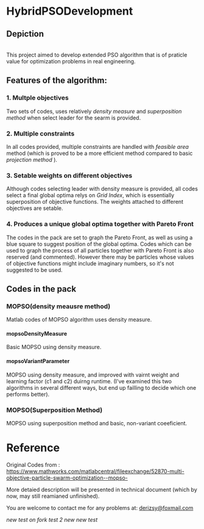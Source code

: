# HybridPSODevelopment
## Depiction
<br>This project aimed to develop extended PSO algorithm that is of praticle value for optimization problems in real engineering.

## Features of the algorithm:
### 1. Multple objectives
  Two sets of codes, uses relatively *density measure* and *superposition method* when select leader for the searm is provided.
### 2. Multiple constraints
  In all codes provided, multiple constraints are handled with *feasible area* method (which is proved to be a more efficient method compared to basic *projection method* ).

### 3. Setable weights on different objectives
  Although codes selecting leader with density measure is provided, all codes select a final global optima relys on *Grid Index*, which is essentially superposition of objective functions. The weights attached to different objectives are setable.

### 4. Produces a unique global optima together with Pareto Front
  The codes in the pack are set to graph the Pareto Front, as well as using a blue square to suggest position of the global optima. Codes which can be used to graph the process of all particles together with Pareto Front is also reserved (and commented). However there may be particles whose values of objective functions might include imaginary numbers, so it's not suggested to be used.

## Codes in the pack
### MOPSO(density meausre method)
Matlab codes of MOPSO algorithm uses density measure.
#### mopsoDensityMeasure
Basic MOPSO using density measure.
#### mopsoVariantParameter
MOPSO using density measure, and improved with vairnt weight and learning factor (c1 and c2) duirng runtime.
(I've examined this two algorithms in several different ways, but end up failling to decide which one performs better).
### MOPSO(Superposition Method)
MOPSO using superposition method and basic, non-variant coeeficient.

# Reference
Original Codes from : https://www.mathworks.com/matlabcentral/fileexchange/52870-multi-objective-particle-swarm-optimization--mopso-

More detaied description will be presented in technical document (which by now, may still reamianed unfinished).

You are welcome to contact me for any problems at:
derizsy@foxmail.com

*new test on fork*
*test 2*
*new new test*
